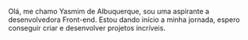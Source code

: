 Olá, me chamo Yasmim de Albuquerque, sou uma aspirante a desenvolvedora Front-end. Estou dando início a minha jornada, espero conseguir criar e desenvolver projetos incríveis. 

<!---
yasmimdealbuquerque/yasmimdealbuquerque is a ✨ special ✨ repository because its `README.md` (this file) appears on your GitHub profile.
You can click the Preview link to take a look at your changes.
--->
